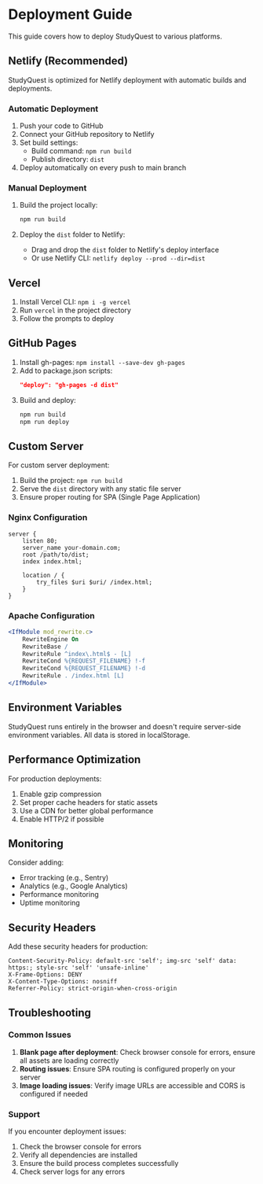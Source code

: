 # Deployment Guide

This guide covers how to deploy StudyQuest to various platforms.

## Netlify (Recommended)

StudyQuest is optimized for Netlify deployment with automatic builds and deployments.

### Automatic Deployment

1. Push your code to GitHub
2. Connect your GitHub repository to Netlify
3. Set build settings:
   - Build command: `npm run build`
   - Publish directory: `dist`
4. Deploy automatically on every push to main branch

### Manual Deployment

1. Build the project locally:
   ```bash
   npm run build
   ```

2. Deploy the `dist` folder to Netlify:
   - Drag and drop the `dist` folder to Netlify's deploy interface
   - Or use Netlify CLI: `netlify deploy --prod --dir=dist`

## Vercel

1. Install Vercel CLI: `npm i -g vercel`
2. Run `vercel` in the project directory
3. Follow the prompts to deploy

## GitHub Pages

1. Install gh-pages: `npm install --save-dev gh-pages`
2. Add to package.json scripts:
   ```json
   "deploy": "gh-pages -d dist"
   ```
3. Build and deploy:
   ```bash
   npm run build
   npm run deploy
   ```

## Custom Server

For custom server deployment:

1. Build the project: `npm run build`
2. Serve the `dist` directory with any static file server
3. Ensure proper routing for SPA (Single Page Application)

### Nginx Configuration

```nginx
server {
    listen 80;
    server_name your-domain.com;
    root /path/to/dist;
    index index.html;

    location / {
        try_files $uri $uri/ /index.html;
    }
}
```

### Apache Configuration

```apache
<IfModule mod_rewrite.c>
    RewriteEngine On
    RewriteBase /
    RewriteRule ^index\.html$ - [L]
    RewriteCond %{REQUEST_FILENAME} !-f
    RewriteCond %{REQUEST_FILENAME} !-d
    RewriteRule . /index.html [L]
</IfModule>
```

## Environment Variables

StudyQuest runs entirely in the browser and doesn't require server-side environment variables. All data is stored in localStorage.

## Performance Optimization

For production deployments:

1. Enable gzip compression
2. Set proper cache headers for static assets
3. Use a CDN for better global performance
4. Enable HTTP/2 if possible

## Monitoring

Consider adding:
- Error tracking (e.g., Sentry)
- Analytics (e.g., Google Analytics)
- Performance monitoring
- Uptime monitoring

## Security Headers

Add these security headers for production:

```
Content-Security-Policy: default-src 'self'; img-src 'self' data: https:; style-src 'self' 'unsafe-inline'
X-Frame-Options: DENY
X-Content-Type-Options: nosniff
Referrer-Policy: strict-origin-when-cross-origin
```

## Troubleshooting

### Common Issues

1. **Blank page after deployment**: Check browser console for errors, ensure all assets are loading correctly
2. **Routing issues**: Ensure SPA routing is configured properly on your server
3. **Image loading issues**: Verify image URLs are accessible and CORS is configured if needed

### Support

If you encounter deployment issues:
1. Check the browser console for errors
2. Verify all dependencies are installed
3. Ensure the build process completes successfully
4. Check server logs for any errors
